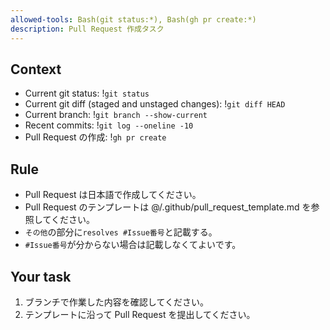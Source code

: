 ```yaml
---
allowed-tools: Bash(git status:*), Bash(gh pr create:*)
description: Pull Request 作成タスク
---
```


## Context

- Current git status: !`git status`
- Current git diff (staged and unstaged changes): !`git diff HEAD`
- Current branch: !`git branch --show-current`
- Recent commits: !`git log --oneline -10`
- Pull Request の作成: !`gh pr create`

## Rule

- Pull Request は日本語で作成してください。
- Pull Request のテンプレートは @/.github/pull_request_template.md を参照してください。
- `その他`の部分に`resolves #Issue番号`と記載する。
- `#Issue番号`が分からない場合は記載しなくてよいです。

## Your task

1. ブランチで作業した内容を確認してください。
2. テンプレートに沿って Pull Request を提出してください。
